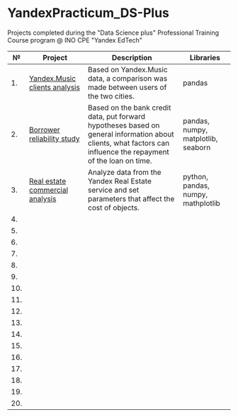 # YandexPracticum_DS-Plus
Projects completed during the "Data Science plus" Professional Training Course program @ INO CPE "Yandex EdTech"

| №  | Project                      | Description                                              | Libraries     |
|----| ---------------------------- | -------------------------------------------------------- | ------------- |
| 1. | [Yandex.Music clients analysis](https://github.com/valfrank/YandexPracticum_DS-Plus/tree/main/01_Yandex.Music)| Based on Yandex.Music data, a comparison was made between users of the two cities. | pandas  |
| 2. | [Borrower reliability study](https://github.com/valfrank/YandexPracticum_DS-Plus/tree/main/02_Borrower%20Reliability%20Study)| Based on the bank credit data, put forward hypotheses based on general information about clients, what factors can influence the repayment of the loan on time.| pandas, numpy, matplotlib, seaborn|
| 3. | [Real estate commercial analysis](https://github.com/valfrank/YandexPracticum_DS-Plus/tree/main/03_Real%20estate%20commercial%20analysis)| Analyze data from the Yandex Real Estate service and set parameters that affect the cost of objects.| python, pandas, numpy, mathplotlib|
| 4. |
| 5. |
| 6. |
| 7. |
| 8. |
| 9. |
| 10.|
| 11.|
| 12.|
| 13.|
| 14.|
| 15.|
| 16.|
| 17.|
| 18.|
| 19.|
| 20.|
